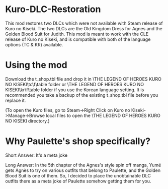 # Kuro-DLC-Restoration

This mod restores two DLCs which were not available with Steam release of Kuro no Kiseki. The two DLCs are the Old Kingdom Dress for Agnes and the Golden Blood Suit for Judith. This mod is meant to work with the CLE release of Kuro no Kiseki, and is compatible with both of the language options (TC & KR) available.

# Using the mod

Download the t_shop.tbl file and drop it in \THE LEGEND OF HEROES KURO NO KISEKI\tc\f\table folder or \THE LEGEND OF HEROES KURO NO KISEKI\kr\f\table folder if you use the Korean language setting. It is recommended you take a backup of the existing t_shop.tbl file before you replace it.

(To open the Kuro files, go to Steam->Right Click on Kuro no Kiseki->Manage->Browse local files to open the \THE LEGEND OF HEROES KURO NO KISEKI directory.)

# Why Paulette's shop specifically?

Short Answer: It's a meta joke

Long Answer: In the 5th chapter of the Agnes's style spin off manga, Yumé gets Agnès to try on various outfits that belong to Paulette, and the Golden Blood Suit is one of them. So, I decided to place the unobtainable DLC outfits there as a meta joke of Paulette somehow getting them for you.
